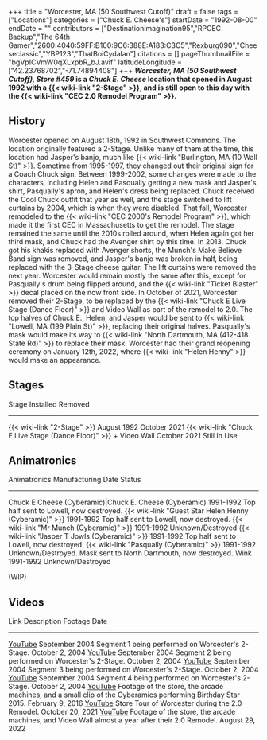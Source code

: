 +++
title = "Worcester, MA (50 Southwest Cutoff)"
draft = false
tags = ["Locations"]
categories = ["Chuck E. Cheese's"]
startDate = "1992-08-00"
endDate = ""
contributors = ["Destinationimagination95","RPCEC Backup","The 64th Gamer","2600:4040:59FF:B100:9C6:388E:A183:C3C5","Rexburg090","Cheeseclassic","YBP123","ThatBoiCydalan"]
citations = []
pageThumbnailFile = "bgVpICVmW0qXLxpbR_bJ.avif"
latitudeLongitude = ["42.23768702","-71.74894408"]
+++
***Worcester, MA (50 Southwest Cutoff), Store #459* is a *Chuck E. Cheese* location that opened in August 1992 with a {{< wiki-link "2-Stage" >}}, and is still open to this day with the {{< wiki-link "CEC 2.0 Remodel Program" >}}.**

## History

Worcester opened on August 18th, 1992 in Southwest Commons. The location originally featured a 2-Stage. Unlike many of them at the time, this location had Jasper's banjo, much like {{< wiki-link "Burlington, MA (10 Wall St)" >}}. Sometime from 1995-1997, they changed out their original sign for a Coach Chuck sign. Between 1999-2002, some changes were made to the characters, including Helen and Pasqually getting a new mask and Jasper's shirt, Pasqually's apron, and Helen's dress being replaced. Chuck received the Cool Chuck outfit that year as well, and the stage switched to lift curtains by 2004, which is when they were disabled. That fall, Worcester remodeled to the {{< wiki-link "CEC 2000's Remodel Program" >}}, which made it the first CEC in Massachusetts to get the remodel.
The stage remained the same until the 2010s rolled around, when Helen again got her third mask, and Chuck had the Avenger shirt by this time. In 2013, Chuck got his khakis replaced with Avenger shorts, the Munch's Make Believe Band sign was removed, and Jasper's banjo was broken in half, being replaced with the 3-Stage cheese guitar. The lift curtains were removed the next year. Worcester would remain mostly the same after this, except for Pasqually's drum being flipped around, and the {{< wiki-link "Ticket Blaster" >}} decal placed on the now front side.
In October of 2021, Worcester removed their 2-Stage, to be replaced by the {{< wiki-link "Chuck E Live Stage (Dance Floor)" >}} and Video Wall as part of the remodel to 2.0. The top halves of Chuck E., Helen, and Jasper would be sent to {{< wiki-link "Lowell, MA (199 Plain St)" >}}, replacing their original halves. Pasqually's mask would make its way to {{< wiki-link "North Dartmouth, MA (412-418 State Rd)" >}} to replace their mask. Worcester had their grand reopening ceremony on January 12th, 2022, where {{< wiki-link "Helen Henny" >}} would make an appearance.

## Stages

  Stage                                                                   Installed      Removed
  ----------------------------------------------------------------------- -------------- --------------
  {{< wiki-link "2-Stage" >}}                                         August 1992    October 2021
  {{< wiki-link "Chuck E Live Stage (Dance Floor)" >}} + Video Wall   October 2021   Still In Use

## Animatronics

  Animatronics                                                 Manufacturing Date   Status
  ------------------------------------------------------------ -------------------- -----------------------------------------------------------------
  Chuck E Cheese (Cyberamic)|Chuck E. Cheese (Cyberamic)      1991-1992            Top half sent to Lowell, now destroyed.
  {{< wiki-link "Guest Star Helen Henny (Cyberamic)" >}}   1991-1992            Top half sent to Lowell, now destroyed.
  {{< wiki-link "Mr Munch (Cyberamic)" >}}                 1991-1992            Unknown/Destroyed
  {{< wiki-link "Jasper T Jowls (Cyberamic)" >}}           1991-1992            Top half sent to Lowell, now destroyed.
  {{< wiki-link "Pasqually (Cyberamic)" >}}                1991-1992            Unknown/Destroyed. Mask sent to North Dartmouth, now destroyed.
  Wink                                                         1991-1992            Unknown/Destroyed

(WIP)

## Videos

  Link                                                           Description                                                                                                    Footage Date
  -------------------------------------------------------------- -------------------------------------------------------------------------------------------------------------- ------------------
  [YouTube](https://www.youtube.com/watch?v=ywd4nlUWKCk)         September 2004 Segment 1 being performed on Worcester's 2-Stage.                                              October 2, 2004
  [YouTube](https://www.youtube.com/watch?v=-8piAp_PTV4)         September 2004 Segment 2 being performed on Worcester's 2-Stage.                                              October 2, 2004
  [YouTube](https://www.youtube.com/watch?v=U_I06H-3BfE)         September 2004 Segment 3 being performed on Worcester's 2-Stage.                                              October 2, 2004
  [YouTube](https://www.youtube.com/watch?v=PLdl9Ad2tfc)         September 2004 Segment 4 being performed on Worcester's 2-Stage.                                              October 2, 2004
  [YouTube](https://www.youtube.com/watch?v=NaogCaGxEaw)         Footage of the store, the arcade machines, and a small clip of the Cyberamics performing Birthday Star 2015.   February 9, 2016
  [YouTube](https://www.youtube.com/watch?v=VpgdvoFbdO8)         Store Tour of Worcester during the 2.0 Remodel.                                                                October 20, 2021
  [YouTube](https://www.youtube.com/watch?v=FhFe-KsfS3A&t=27s)   Footage of the store, the arcade machines, and Video Wall almost a year after their 2.0 Remodel.               August 29, 2022
